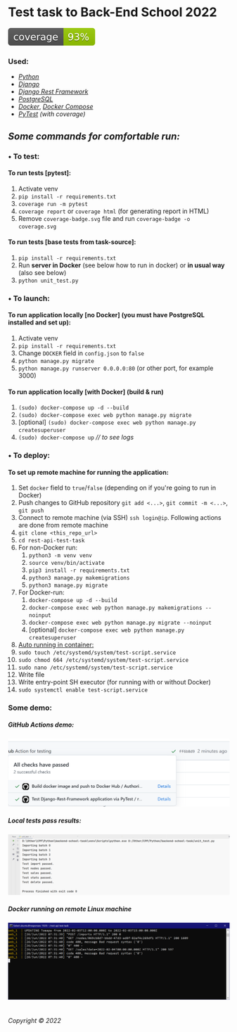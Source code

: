 # Test task to Back-End School 2022   
![coverage](./coverage.svg)


### Used:  
* _[Python](https://www.python.org/)_
* _[Django](https://www.djangoproject.com/)_
* _[Django Rest Framework](https://www.django-rest-framework.org/)_
* _[PostgreSQL](https://www.postgresql.org/)_  
* _[Docker](https://www.docker.com/)_, _[Docker Compose](https://docs.docker.com/compose/)_
* _[PyTest](https://pypi.org/project/pytest/)_ _(with coverage)_     


## _Some commands for comfortable run:_  
### • To test:  
#### To run tests [pytest]:  
1. Activate venv
2. `pip install -r requirements.txt`  
3. `coverage run -m pytest`  
4. `coverage report` or `coverage html` (for generating report in HTML)
5. Remove `coverage-badge.svg` file and run `coverage-badge -o coverage.svg`  

#### To run tests [base tests from task-source]:   
1. `pip install -r requirements.txt` 
2. Run __server in Docker__ (see below how to run in docker) or __in usual way__ (also see below)
3. `python unit_test.py`

### • To launch:
#### To run application locally [no Docker] (you must have PostgreSQL installed and set up):  
1. Activate venv
2. `pip install -r requirements.txt`
3. Change `DOCKER` field in `config.json` to `false`
5. `python manage.py migrate`  
6. `python manage.py runserver 0.0.0.0:80` (or other port, for example 3000)  

#### To run application locally [with Docker] (build & run)
1. `(sudo) docker-compose up -d --build`  
2. `(sudo) docker-compose exec web python manage.py migrate`  
3. [optional] `(sudo) docker-compose exec web python manage.py createsuperuser`
4. `(sudo) docker-compose up` _// to see logs_

### • To deploy:
#### To set up remote machine for running the application:
1. Set `docker` field to `true`/`false` (depending on if you're going to run in Docker)
2. Push changes to GitHub repository `git add <...>`, `git commit -m <...>`, `git push`
3. Connect to remote machine (via SSH) `ssh login@ip`. Following actions are done from remote machine
4. `git clone <this_repo_url>`  
5. `cd rest-api-test-task` 
6. For non-Docker run:
   1. `python3 -m venv venv`  
   2. `source venv/bin/activate`  
   3. `pip3 install -r requirements.txt`  
   4. `python3 manage.py makemigrations`  
   5. `python3 manage.py migrate`
7. For Docker-run:
   1. `docker-compose up -d --build`
   2. `docker-compose exec web python manage.py makemigrations --noinput`  
   3. `docker-compose exec web python manage.py migrate --noinput`  
   4. [optional] `docker-compose exec web python manage.py createsuperuser`
8. [Auto running in container:](https://winitpro.ru/index.php/2019/10/11/avtozagruzka-servisov-i-skriptov-v-linux/)  
9. `sudo touch /etc/systemd/system/test-script.service` 
10. `sudo chmod 664 /etc/systemd/system/test-script.service`
11. `sudo nano /etc/systemd/system/test-script.service`
12. Write file 
13. Write entry-point SH executor  (for running with or without Docker)
14. `sudo systemctl enable test-script.service`
&nbsp;  



### Some demo:  
##### GitHub Actions demo:  
![GitHub Actions output](github-actions-demo.PNG)
##### Local tests pass results:  
![All tests are passed](local_test_results.PNG)  
##### Docker running on remote Linux machine  
![App's logs](remote_machine_docker_running.PNG)
&nbsp;  



###### Copyright © 2022